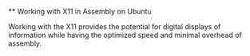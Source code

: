 ** Working with X11 in Assembly on Ubuntu

Working with the X11 provides the potential for digital displays of information while having the optimized speed and minimal overhead of assembly.

